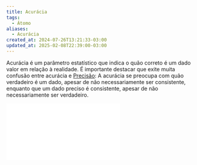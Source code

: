 ```yaml
---
title: Acurácia
tags:
  - Átomo
aliases:
  - Acurácia
created_at: 2024-07-26T13:21:33-03:00
updated_at: 2025-02-08T22:39:00-03:00
---
```


Acurácia é um parâmetro estatístico que indica o quão correto é um dado valor em relação à realidade. É importante destacar que exite muita confusão entre acurácia e [Precisão](content/atomos/2024/07/26/Precisão.md): A acurácia se preocupa com quão verdadeiro é um dado, apesar de não necessariamente ser consistente, enquanto que um dado preciso é consistente, apesar de não necessariamente ser verdadeiro.

![2024-07-19-precisao_acuracia.excalidraw](../../../../../_excalidraw/2024-07-19-precisao_acuracia.excalidraw.md)